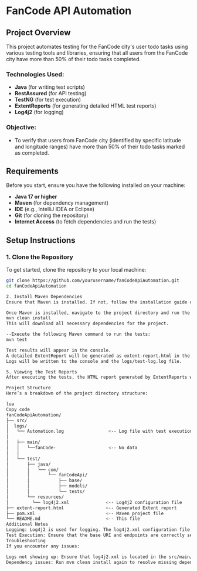 # FanCode API Automation

## Project Overview

This project automates testing for the FanCode city's user todo tasks using various testing tools and libraries, ensuring that all users from the FanCode city have more than 50% of their todo tasks completed.

### Technologies Used:
- **Java** (for writing test scripts)
- **RestAssured** (for API testing)
- **TestNG** (for test execution)
- **ExtentReports** (for generating detailed HTML test reports)
- **Log4j2** (for logging)
  
### Objective:
- To verify that users from FanCode city (identified by specific latitude and longitude ranges) have more than 50% of their todo tasks marked as completed.

## Requirements

Before you start, ensure you have the following installed on your machine:

- **Java 17 or higher**
- **Maven** (for dependency management)
- **IDE** (e.g., IntelliJ IDEA or Eclipse)
- **Git** (for cloning the repository)
- **Internet Access** (to fetch dependencies and run the tests)

## Setup Instructions

### 1. Clone the Repository

To get started, clone the repository to your local machine:

```bash
git clone https://github.com/yourusername/fanCodeApiAutomation.git
cd fanCodeApiAutomation

2. Install Maven Dependencies
Ensure that Maven is installed. If not, follow the installation guide on the official website.

Once Maven is installed, navigate to the project directory and run the following command to install the dependencies:
mvn clean install
This will download all necessary dependencies for the project.

--Execute the following Maven command to run the tests:
mvn test

Test results will appear in the console.
A detailed ExtentReport will be generated as extent-report.html in the root directory. This will show the detailed test execution and results.
Logs will be written to the console and the logs/test-log.log file.

5. Viewing the Test Reports
After executing the tests, the HTML report generated by ExtentReports will be available in the root directory as extent-report.html. Open this file in any web browser to view the detailed results.

Project Structure
Here’s a breakdown of the project directory structure:

lua
Copy code
fanCodeApiAutomation/
├── src/
│  logs/
│   └── Automation.log                 <-- Log file with test execution logs
│
│   ├── main/
│   │   └──fanCode-                    <-- No data
│   │                 
│   └── test/
│       ├── java/
│       │   └── com/
│       │       └── fanCodeApi/
│       │           ├── base/
│       │           ├── models/
│       │           └── tests/
│       └── resources/
│         └── log4j2.xml              <-- Log4j2 configuration file
├── extent-report.html                <-- Generated Extent report                  
├── pom.xml                           <-- Maven project file
└── README.md                         <-- This file
Additional Notes
Logging: Log4j2 is used for logging. The log4j2.xml configuration file is located under src/main/resources/ and controls logging output to the console and a file.
Test Execution: Ensure that the base URI and endpoints are correctly set in the BaseTest.java class.
Troubleshooting
If you encounter any issues:

Logs not showing up: Ensure that log4j2.xml is located in the src/main/resources/ directory and is properly configured.
Dependency issues: Run mvn clean install again to resolve missing dependencies.
